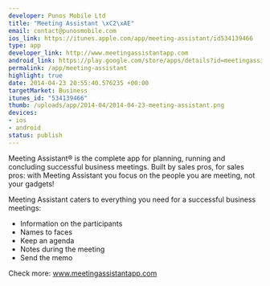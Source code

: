 ```yaml
--- 
developer: Punos Mobile Ltd
title: "Meeting Assistant \xC2\xAE"
email: contact@punosmobile.com
ios_link: https://itunes.apple.com/app/meeting-assistant/id534139466
type: app
developer_link: http://www.meetingassistantapp.com
android_link: https://play.google.com/store/apps/details?id=meetingassistant.punosmobile.com
permalink: /app/meeting-assistant
highlight: true
date: 2014-04-23 20:55:40.576235 +00:00
targetMarket: Business
itunes_id: "534139466"
thumb: /uploads/app/2014-04/2014-04-23-meeting-assistant.png
devices: 
- ios
- android
status: publish
---
```


Meeting Assistant® is the complete app for planning, running and concluding successful business meetings. Built by sales pros, for sales pros: with Meeting Assistant you focus on the people you are meeting, not your gadgets! 

Meeting Assistant caters to everything you need for a successful business meetings:
- Information on the participants
- Names to faces
- Keep an agenda
- Notes during the meeting
- Send the memo

Check more: www.meetingassistantapp.com
